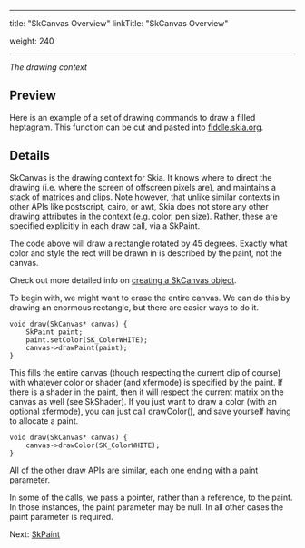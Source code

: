
---
title: "SkCanvas Overview"
linkTitle: "SkCanvas Overview"

weight: 240

---


*The drawing context*

<!-- Updated Mar 4, 2011 -->

Preview
-------

Here is an example of a set of drawing commands to draw a filled
heptagram.  This function can be cut and pasted into
[fiddle.skia.org](https://fiddle.skia.org/).

<fiddle-embed name='@skcanvas_star'></fiddle-embed>

Details
-------

SkCanvas is the drawing context for Skia. It knows where to direct the
drawing (i.e. where the screen of offscreen pixels are), and maintains
a stack of matrices and clips. Note however, that unlike similar
contexts in other APIs like postscript, cairo, or awt, Skia does not
store any other drawing attributes in the context (e.g. color, pen
size). Rather, these are specified explicitly in each draw call, via a
SkPaint.

<fiddle-embed name='@skcanvas_square'></fiddle-embed>

The code above will draw a rectangle rotated by 45 degrees. Exactly
what color and style the rect will be drawn in is described by the
paint, not the canvas.

Check out more detailed info on [creating a SkCanvas object](../skcanvas_creation).

To begin with, we might want to erase the entire canvas. We can do
this by drawing an enormous rectangle, but there are easier ways to do
it.

<!--?prettify lang=cc?-->

    void draw(SkCanvas* canvas) {
        SkPaint paint;
        paint.setColor(SK_ColorWHITE);
        canvas->drawPaint(paint);
    }

This fills the entire canvas (though respecting the current clip of
course) with whatever color or shader (and xfermode) is specified by
the paint. If there is a shader in the paint, then it will respect the
current matrix on the canvas as well (see SkShader). If you just want
to draw a color (with an optional xfermode), you can just call
drawColor(), and save yourself having to allocate a paint.

<!--?prettify lang=cc?-->

    void draw(SkCanvas* canvas) {
        canvas->drawColor(SK_ColorWHITE);
    }

All of the other draw APIs are similar, each one ending with a paint
parameter.

<fiddle-embed name='@skcanvas_paint'></fiddle-embed>

In some of the calls, we pass a pointer, rather than a reference, to
the paint. In those instances, the paint parameter may be null. In all
other cases the paint parameter is required.

Next: [SkPaint](../skpaint_overview)

